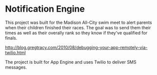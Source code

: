 Notification Engine
========
This project was built for the Madison All-City swim meet to alert parents when their children finished their races. The goal was to send them their times as well as their overally rank so they know if they've qualified for finals. 

http://blog.gregtracy.com/2010/08/debugging-your-app-remotely-via-twilio.html

The project is built for App Engine and uses Twilio to deliver SMS messages.


